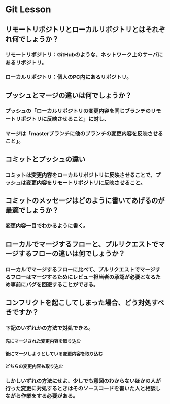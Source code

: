 # Git Lesson

## リモートリポジトリとローカルリポジトリとはそれぞれ何でしょうか？

### リモートリポジトリ：GitHubのような、ネットワーク上のサーバにあるリポジトリ。
### ローカルリポジトリ：個人のPC内にあるリポジトリ。

## プッシュとマージの違いは何でしょうか？

### プッシュの「ローカルリポジトリの変更内容を同じブランチのリモートリポジトリに反映させること」に対し、
### マージは「masterブランチに他のブランチの変更内容を反映させること」。

## コミットとプッシュの違い

### コミットは変更内容をローカルリポジトリに反映させることで、プッシュは変更内容をリモートリポジトリに反映させること。

## コミットのメッセージはどのように書いてあげるのが最適でしょうか？

### 変更内容一目でわかるように書く。

## ローカルでマージするフローと、プルリクエストでマージするフローの違いは何でしょうか？

### ローカルでマージするフローに比べて、プルリクエストでマージするフローはマージするためにレビュー担当者の承認が必要となるため事前にバグを回避することができる。

## コンフリクトを起こしてしまった場合、どう対処すべきですか？

### 下記のいずれかの方法で対処できる。
#### 先にマージされた変更内容を取り込む
#### 後にマージしようとしている変更内容を取り込む
#### どちらの変更内容も取り込む

### しかしいずれの方法にせよ、少しでも意図のわからないほかの人が行った変更に対処するときはそのソースコードを書いた人と相談しながら作業をする必要がある。